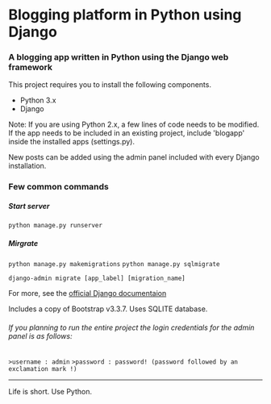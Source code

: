 # Blogging platform in Python using Django
### A blogging app written in Python using the Django web framework

This project requires you to install the following components. 
* Python 3.x
* Django

Note: If you are using Python 2.x, a few lines of code needs to be modified.
If the app needs to be included in an existing project, include 'blogapp' inside the installed apps (settings.py).

New posts can be added using the admin panel included with every Django installation.

### Few common commands

##### Start server
`python manage.py runserver`

##### Mirgrate
`python manage.py makemigrations`
`python manage.py sqlmigrate`

`django-admin migrate [app_label] [migration_name]`

For more, see the [official Django documentaion](https://docs.djangoproject.com/en/1.11/)

Includes a copy of Bootstrap v3.3.7. Uses SQLITE database.

###### If you planning to run the entire project the login credentials for the admin panel is as follows:
`>username : admin`
`>password : password! (password followed by an exclamation mark !)`

-------
Life is short. Use Python.
